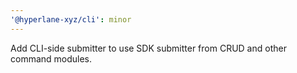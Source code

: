 ```yaml
---
'@hyperlane-xyz/cli': minor
---
```


Add CLI-side submitter to use SDK submitter from CRUD and other command modules.
